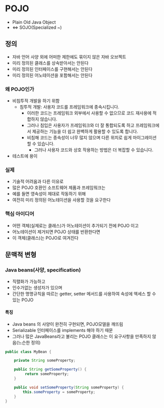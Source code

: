 # POJO
- Plain Old Java Object
- <=> SOJO(Specialized ~)

## 정의
- 자바 언어 사양 외에 어떠한 제한에도 묶이지 않은 자바 오브젝트
- 미리 정의된 클래스를 상속받아서는 안된다
- 미리 정의된 인터페이스를 구현해서는 안된다
- 미리 정의된 어노테이션을 포함해서는 안된다

### 왜 POJO인가
- 비침투적 개발을 하기 위함
  - 침투적 개발: 사용자 코드를 프레임워크에 종속시킵니다. 
    - 이러한 코드는 프레임워크 외부에서 사용할 수 없으므로 코드 재사용에 적합하지 않습니다. 
    - 그러나 침입은 사용자가 프레임워크와 더 잘 통합되도록 하고 프레임워크에서 제공하는 기능을 더 쉽고 완벽하게 활용할 수 있도록 합니다. 
    - 비침해 코드는 종속성이 너무 많지 않으며 다른 위치로 쉽게 마이그레이션할 수 있습니다. 
      - 그러나 사용자 코드와 상호 작용하는 방법은 더 복잡할 수 있습니다. 
- 테스트에 용이

### 실제
- 기술적 어려움과 다른 이유로 
- 많은 POJO 호환인 소프트웨어 제품과 프레임워크는 
- 예를 들면 영속성이 제대로 작동하기 위해
- 여전히 미리 정의된 어노테이션을 사용할 것을 요구한다

### 핵심 아이디어
- 어떤 객체(실제로는 클래스)가 어노테이션이 추가되기 전에 POJO 이고
- 어노테이션이 제거되면 POJO 상태를 반환한다면 
- 이 객체(클래스)는 POJO로 여겨진다

## 문맥적 변형

### Java beans(사양, specification)
- 직렬화가 가능하고 
- 인수가없는 생성자가 있으며 
- 간단한 명명규칙을 따르는 getter, setter 메서드를 사용하여 속성에 액세스 할 수 있는 POJO

#### 특징
- Java beans 의 사양이 완전히 구현되면, POJO모델을 깨뜨림 
- Serializable 인터페이스를 implements 해야 하기 때문 
- 그러나 많은 JavaBeans라고 불리는 POJO 클래스는 이 요구사항을 만족하지 않음(느슨한 정의)
```java
public class MyBean {

    private String someProperty;

    public String getSomeProperty() {
         return someProperty;
    }

    public void setSomeProperty(String someProperty) {
        this.someProperty = someProperty;
    }
}
```

